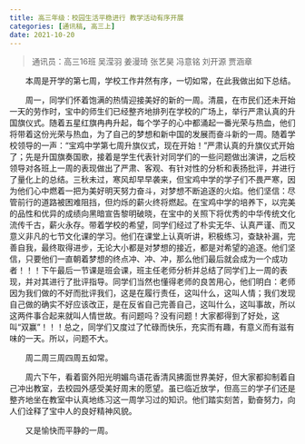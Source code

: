 ```yaml
---
title: 高三年级：校园生活平稳进行 教学活动有序开展
categories: [通讯稿, 高三上]
date: 2021-10-20
---
```


> 通讯员：高三16班 吴滢羽 姜漫琦 张艺昊 冯意铭 刘开源 贾涵章

　　本周是开学的第七周，学校工作井然有序，一切如常，在此我做出如下总结。

　　周一，同学们怀着饱满的热情迎接美好的新的一周。清晨，在市民们还未开始一天的劳作时，宝中的师生们已经整齐地排列在学校的广场上，举行严肃认真的升国旗仪式。随着五星红旗冉冉升起，每个学子的心中都涌起一番光荣与热血，他们将带着这份光荣与热血，为了自己的梦想和新中国的发展而奋斗新的一周。随着学校领导的一声：“宝鸡中学第七周升旗仪式，现在开始！”严肃认真的升旗仪式开始了；先是升国旗奏国歌，接着是学生代表针对同学们的一些问题做出演讲，之后校领导对各班上一周的表现做出了严肃、客观、有针对性的分析和表扬批评，并进行了量化上的总结。三秋未过，寒风却早早袭来，但宝鸡中学的学子们不畏严寒，因为他们心中燃着一把为美好明天努力奋斗，对梦想不断追逐的火焰。他们坚信：尽管前行的道路被困难阻挡，但灼烁的薪火终将燃起。在宝鸡中学的培养下，以完美的品性和优异的成绩向黑暗宣告黎明破晓，在宝中的关照下将优秀的中华传统文化流传千古，薪火永存。带着学校的希望，同学们经过了朴实无华、认真严谨、而又意义非凡的七节文化课的学习。他们在课堂上认真听讲，积极练习，查缺补漏，完善自我，最终取得进步，无论大小都是对梦想的接近，都是对希望的追逐。他们坚信，只要他们一直朝着梦想的终点冲、冲、冲，那么他们最后就会成为一个成功者！！！下午最后一节课是班会课，班主任老师分析并总结了同学们上一周的表现，并对其进行了批评指导。同学们当然也懂得老师的良苦用心，他们明白：老师因为我们做的不好而批评我们，这是在履行责任，这叫什么，这叫人情；我们发现自己做的确实不好应该改正，是在反省自己完善自己，这叫什么，这叫事故，所以这两件事合起来就叫人情世故。有问题吗？没有问题！大家都得到了好处，这叫“双赢”！！！总之，同学们又度过了忙碌而快乐，充实而有趣，有意义而有滋有味的一天。所以，问题不大。

　　周二周三周四周五如常。

　　周六下午，看着窗外阳光明媚鸟语花香清风拂面世界美好，但大家都抑制着自己冲出教室，去校园外感受美好周末的愿望。虽已临近放学，但高三的学子们还是整齐地坐在教室中认真地练习这一周学习过的知识。他们踏实刻苦，勤奋努力，向人们诠释了宝中人的良好精神风貌。

　　又是愉快而平静的一周。
